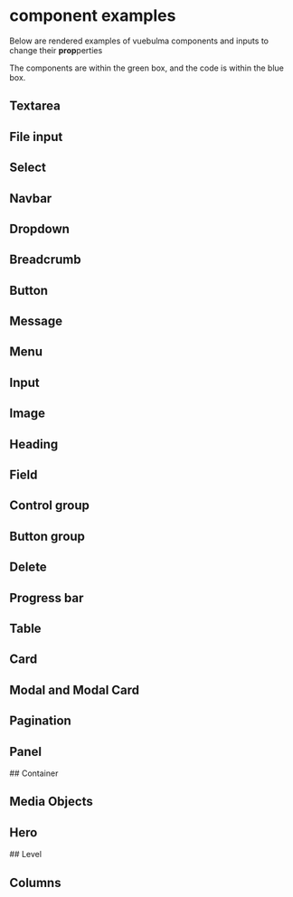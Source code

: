 # component examples

Below are rendered examples of vuebulma components and inputs to change their **prop**perties

The components are within the green box, and the code is within the blue box.

## Textarea

<ClientOnly>
<demo-iframe name="demo textarea">
 <demo-text-area/>
</demo-iframe>

## File input

<demo-iframe name="demo file input">
 <demo-file-input/>
</demo-iframe>

## Select

<demo-iframe name="demo select">
 <demo-select/>
</demo-iframe>

## Navbar

<demo-iframe name="demo navbar">
 <demo-navbar/>
</demo-iframe>

## Dropdown

<demo-iframe name="demo dropdown">
 <demo-dropdown/>
</demo-iframe>

## Breadcrumb

<demo-iframe name="demo breadcrumb">
 <demo-breadcrumb/>
</demo-iframe>

## Button

<demo-iframe name="demo button">
 <demo-button/>
</demo-iframe>

## Message

<demo-iframe name="demo message">
 <demo-message/>
</demo-iframe>

## Menu

<demo-iframe name="demo menu">
 <demo-menu/>
</demo-iframe>

## Input

<demo-iframe name="demo input">
 <demo-input/>
</demo-iframe>

## Image

<demo-iframe name="demo image">
 <demo-image/>
</demo-iframe>

## Heading

<demo-iframe name="demo heading">
 <demo-heading/>
</demo-iframe>

## Field

<demo-iframe name="demo field">
 <demo-field/>
</demo-iframe>

## Control group

<demo-iframe name="demo control group">
 <demo-control-group/>
</demo-iframe>

## Button  group

<demo-iframe name="demo button group">
 <demo-button-group/>
</demo-iframe>

## Delete

<demo-iframe name="demo delete">
 <demo-delete/>
</demo-iframe>

## Progress bar

<demo-iframe name="demo progress bar">
 <demo-progress/>
</demo-iframe>

## Table

<demo-iframe name="demo table">
 <demo-table/>
</demo-iframe>

## Card

<demo-iframe name="demo card">
 <demo-card/>
</demo-iframe>

## Modal and Modal Card

<demo-iframe name="demo modals">
 <demo-modal/>
</demo-iframe>

## Pagination

<demo-iframe name="demo pagination">
 <demo-pagination/>
</demo-iframe>

## Panel

<demo-iframe name="demo panel">
 <demo-panel/>
</demo-iframe>
## Container

<demo-iframe name="demo container">
 <demo-container/>
</demo-iframe>

## Media Objects

<demo-iframe name="demo media objects">
 <demo-media/>
</demo-iframe>

## Hero

<demo-iframe name="demo hero">
 <demo-hero/>
</demo-iframe>
## Level

<demo-iframe name="demo level">
 <demo-level/>
</demo-iframe>

## Columns

<demo-iframe name="demo column">
 <demo-column/>
</demo-iframe>


</ClientOnly>